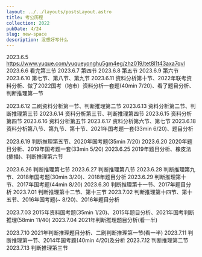 ```yaml
---
layout: ../../layouts/postsLayout.astro
title: 考公历程
collection: 2022
pubDate: 4/24
slug: new-space
description: 没想好写什么
---
```


2023.6.5 https://www.yuque.com/yuqueyonghu5gm4eg/zhz019/tet8l1t43axa7qvl
2023.6.6 看完第三节
2023.6.7 第四节
2023.6.8 第五节
2023.6.9 第六节
2023.6.10 第七节、第八节、第九节
2023.6.11 资料分析第十节、2022年联考资料分析、做了2022国考（地市）资料分析一套题(40min 7/20)、看了题目分析、判断推理第一节

2023.6.12 二刷资料分析第一节、判断推理第二节
2023.6.13 资料分析第二节、判断推理第三节
2023.6.14 资料分析第三节、判断推理第四节
2023.6.15 资料分析第四节
2023.6.16 资料分析第五节
2023.6.17 资料分析第六节、第七节
2023.6.18 资料分析第八节、第九节、第十节、2021年国考题一套(33min 6/20)、题目分析

2023.6.19 判断推理第五节、2020年国考题(35min 7/20)
2023.6.20 2020年题目分析、2019年国考题一套(33min 5/20)
2023.6.25 2019年题目分析、橡皮法(插播)、判断推理第六节

2023.6.26 判断推理第七节
2023.6.27 判断推理第八节
2023.6.28 判断推理第九节、2018年国考题(30min 3/20)、2018年题目分析
2023.6.29 判断推理第十节、2017年国考题(44min 8/20)
2023.6.30 判断推理第十一节、2017年题目分析
2023.7.01 判断推理第十二节、第十三节
2023.7.02 判断推理第十四节、第十五节、2016年国考题(~ 8/20)、2016年题目分析

2023.7.03 2015年资料国考题(35min 1/20)、2015年题目分析、2021年国考判断推理(58min 11/40)
2023.7.04 2021年判断推理题目分析(看一半)

2023.7.10 2021年判断推理题目分析、二刷判断推理第一节(看一半)
2023.7.11 判断推理第一节、2014年国考题(40min 4/20)及分析
2023.7.12 判断推理第二节
2023.7.13 判断推理第三节